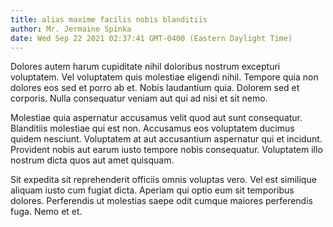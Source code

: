 ```yaml
---
title: alias maxime facilis nobis blanditiis
author: Mr. Jermaine Spinka
date: Wed Sep 22 2021 02:37:41 GMT-0400 (Eastern Daylight Time)
---
```

Dolores autem harum cupiditate nihil doloribus nostrum excepturi voluptatem. Vel voluptatem quis molestiae eligendi nihil. Tempore quia non dolores eos sed et porro ab et. Nobis laudantium quia. Dolorem sed et corporis. Nulla consequatur veniam aut qui ad nisi et sit nemo.

 Molestiae quia aspernatur accusamus velit quod aut sunt consequatur. Blanditiis molestiae qui est non. Accusamus eos voluptatem ducimus quidem nesciunt. Voluptatem at aut accusantium aspernatur qui et incidunt. Provident nobis aut earum iusto tempore nobis consequatur. Voluptatem illo nostrum dicta quos aut amet quisquam.

 Sit expedita sit reprehenderit officiis omnis voluptas vero. Vel est similique aliquam iusto cum fugiat dicta. Aperiam qui optio eum sit temporibus dolores. Perferendis ut molestias saepe odit cumque maiores perferendis fuga. Nemo et et.